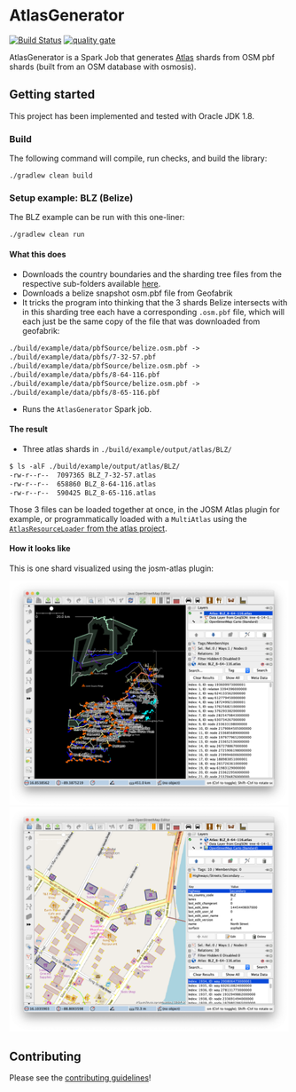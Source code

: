 # AtlasGenerator

[![Build Status](https://travis-ci.org/osmlab/atlas-generator.svg?branch=master)](https://travis-ci.org/osmlab/atlas-generator)
[![quality gate](https://sonarcloud.io/api/project_badges/measure?project=org.openstreetmap.atlas%3Aatlas-generator&metric=alert_status)](https://sonarcloud.io/dashboard?id=org.openstreetmap.atlas%3Aatlas-generator)

AtlasGenerator is a Spark Job that generates [Atlas](https://github.com/osmlab/atlas) shards from OSM pbf shards (built from an OSM database with osmosis).

## Getting started

This project has been implemented and tested with Oracle JDK 1.8.

### Build

The following command will compile, run checks, and build the library:

```
./gradlew clean build
```

### Setup example: BLZ (Belize)

The BLZ example can be run with this one-liner:

```
./gradlew clean run
```

#### What this does

* Downloads the country boundaries and the sharding tree files from the respective sub-folders available [here](https://apple.box.com/s/3k3wcc0lq1fhqgozxr4mdi0llf95byo3).
* Downloads a belize snapshot osm.pbf file from Geofabrik
* It tricks the program into thinking that the 3 shards Belize intersects with in this sharding tree each have a corresponding `.osm.pbf` file, which will each just be the same copy of the file that was downloaded from geofabrik:
```
./build/example/data/pbfSource/belize.osm.pbf -> ./build/example/data/pbfs/7-32-57.pbf
./build/example/data/pbfSource/belize.osm.pbf -> ./build/example/data/pbfs/8-64-116.pbf
./build/example/data/pbfSource/belize.osm.pbf -> ./build/example/data/pbfs/8-65-116.pbf
```
* Runs the `AtlasGenerator` Spark job.

#### The result

* Three atlas shards in `./build/example/output/atlas/BLZ/`
```
$ ls -alF ./build/example/output/atlas/BLZ/
-rw-r--r--  7097365 BLZ_7-32-57.atlas
-rw-r--r--  658860 BLZ_8-64-116.atlas
-rw-r--r--  590425 BLZ_8-65-116.atlas
```

Those 3 files can be loaded together at once, in the JOSM Atlas plugin for example, or programmatically loaded with a `MultiAtlas` using the [`AtlasResourceLoader` from the atlas project](https://github.com/osmlab/atlas/tree/dev/src/main/java/org/openstreetmap/atlas/geography/atlas#using-atlas).

#### How it looks like

This is one shard visualized using the josm-atlas plugin:

![josm-atlas1](config/images/josm-atlas1.png)
![josm-atlas2](config/images/josm-atlas2.png)

## Contributing

Please see the [contributing guidelines](https://github.com/osmlab/atlas/blob/dev/CONTRIBUTING.md)!
